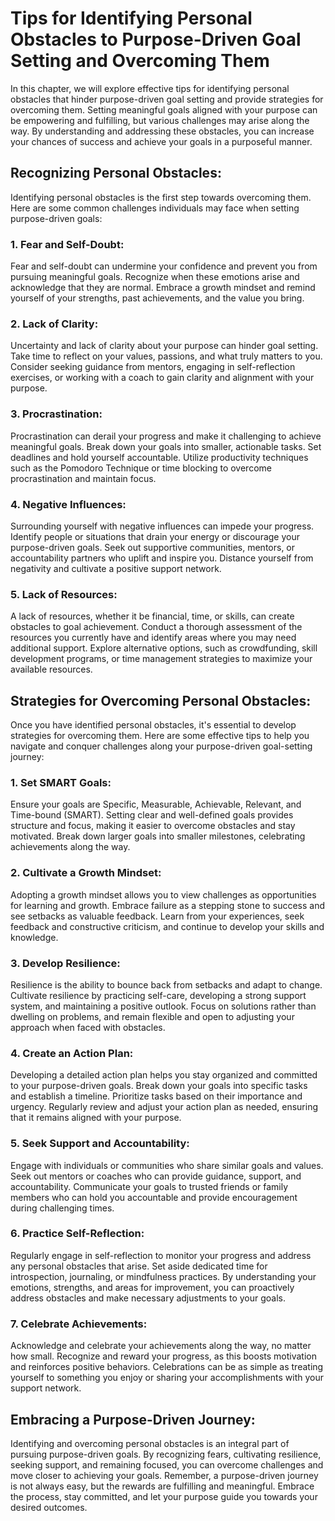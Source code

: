 # Tips for Identifying Personal Obstacles to Purpose-Driven Goal Setting and Overcoming Them

In this chapter, we will explore effective tips for identifying personal obstacles that hinder purpose-driven goal setting and provide strategies for overcoming them. Setting meaningful goals aligned with your purpose can be empowering and fulfilling, but various challenges may arise along the way. By understanding and addressing these obstacles, you can increase your chances of success and achieve your goals in a purposeful manner.

## Recognizing Personal Obstacles:

Identifying personal obstacles is the first step towards overcoming them. Here are some common challenges individuals may face when setting purpose-driven goals:

### 1\. Fear and Self-Doubt:

Fear and self-doubt can undermine your confidence and prevent you from pursuing meaningful goals. Recognize when these emotions arise and acknowledge that they are normal. Embrace a growth mindset and remind yourself of your strengths, past achievements, and the value you bring.

### 2\. Lack of Clarity:

Uncertainty and lack of clarity about your purpose can hinder goal setting. Take time to reflect on your values, passions, and what truly matters to you. Consider seeking guidance from mentors, engaging in self-reflection exercises, or working with a coach to gain clarity and alignment with your purpose.

### 3\. Procrastination:

Procrastination can derail your progress and make it challenging to achieve meaningful goals. Break down your goals into smaller, actionable tasks. Set deadlines and hold yourself accountable. Utilize productivity techniques such as the Pomodoro Technique or time blocking to overcome procrastination and maintain focus.

### 4\. Negative Influences:

Surrounding yourself with negative influences can impede your progress. Identify people or situations that drain your energy or discourage your purpose-driven goals. Seek out supportive communities, mentors, or accountability partners who uplift and inspire you. Distance yourself from negativity and cultivate a positive support network.

### 5\. Lack of Resources:

A lack of resources, whether it be financial, time, or skills, can create obstacles to goal achievement. Conduct a thorough assessment of the resources you currently have and identify areas where you may need additional support. Explore alternative options, such as crowdfunding, skill development programs, or time management strategies to maximize your available resources.

## Strategies for Overcoming Personal Obstacles:

Once you have identified personal obstacles, it's essential to develop strategies for overcoming them. Here are some effective tips to help you navigate and conquer challenges along your purpose-driven goal-setting journey:

### 1\. Set SMART Goals:

Ensure your goals are Specific, Measurable, Achievable, Relevant, and Time-bound (SMART). Setting clear and well-defined goals provides structure and focus, making it easier to overcome obstacles and stay motivated. Break down larger goals into smaller milestones, celebrating achievements along the way.

### 2\. Cultivate a Growth Mindset:

Adopting a growth mindset allows you to view challenges as opportunities for learning and growth. Embrace failure as a stepping stone to success and see setbacks as valuable feedback. Learn from your experiences, seek feedback and constructive criticism, and continue to develop your skills and knowledge.

### 3\. Develop Resilience:

Resilience is the ability to bounce back from setbacks and adapt to change. Cultivate resilience by practicing self-care, developing a strong support system, and maintaining a positive outlook. Focus on solutions rather than dwelling on problems, and remain flexible and open to adjusting your approach when faced with obstacles.

### 4\. Create an Action Plan:

Developing a detailed action plan helps you stay organized and committed to your purpose-driven goals. Break down your goals into specific tasks and establish a timeline. Prioritize tasks based on their importance and urgency. Regularly review and adjust your action plan as needed, ensuring that it remains aligned with your purpose.

### 5\. Seek Support and Accountability:

Engage with individuals or communities who share similar goals and values. Seek out mentors or coaches who can provide guidance, support, and accountability. Communicate your goals to trusted friends or family members who can hold you accountable and provide encouragement during challenging times.

### 6\. Practice Self-Reflection:

Regularly engage in self-reflection to monitor your progress and address any personal obstacles that arise. Set aside dedicated time for introspection, journaling, or mindfulness practices. By understanding your emotions, strengths, and areas for improvement, you can proactively address obstacles and make necessary adjustments to your goals.

### 7\. Celebrate Achievements:

Acknowledge and celebrate your achievements along the way, no matter how small. Recognize and reward your progress, as this boosts motivation and reinforces positive behaviors. Celebrations can be as simple as treating yourself to something you enjoy or sharing your accomplishments with your support network.

## Embracing a Purpose-Driven Journey:

Identifying and overcoming personal obstacles is an integral part of pursuing purpose-driven goals. By recognizing fears, cultivating resilience, seeking support, and remaining focused, you can overcome challenges and move closer to achieving your goals. Remember, a purpose-driven journey is not always easy, but the rewards are fulfilling and meaningful. Embrace the process, stay committed, and let your purpose guide you towards your desired outcomes.
